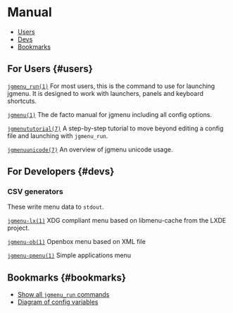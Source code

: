 # Manual

- [Users](#users)
- [Devs](#devs)
- [Bookmarks](#bookmarks)


## For Users {#users}

[`jgmenu_run(1)`](jgmenu_run.1.html) For most users, this is the command to
use for launching jgmenu. It is designed to work with launchers, panels and
keyboard shortcuts.

[`jgmenu(1)`](jgmenu.1.html) The de facto manual for jgmenu including all
config options.

[`jgmenututorial(7)`](jgmenututorial.7.html) A step-by-step tutorial to move
beyond editing a config file and launching with `jgmenu_run`.

[`jgmenuunicode(7)`](jgmenuunicode.7.html) An overview of jgmenu unicode usage.

## For Developers {#devs}

### CSV generators

These write menu data to `stdout`.

[`jgmenu-lx(1)`](jgmenu-lx.1.html) XDG compliant menu based on
libmenu-cache from the LXDE project.

[`jgmenu-ob(1)`](jgmenu-ob.1.html) Openbox menu based on XML file

[`jgmenu-pmenu(1)`](jgmenu-pmenu.1.html) Simple applications menu

## Bookmarks {#bookmarks}

- [Show all `jgmenu_run` commands](jgmenu_run.1.html#examples)
- [Diagram of config variables](jgmenu.1.html#diagrams)

